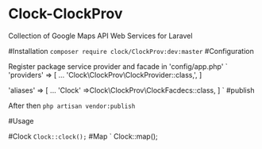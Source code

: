 # Clock-ClockProv
Collection of Google Maps API Web Services for Laravel

#Installation
`
composer require clock/ClockProv:dev:master
`
#Configuration

Register package service provider and facade in 'config/app.php'
`
'providers' => [
    ...
    'Clock\ClockProv\ClockProvider::class,',
]

'aliases' => [
    ...
    'Clock' =>Clock\ClockProv\ClockFacdecs::class,
]
`
#publish

After then ` php artisan vendor:publish `

#Usage

#Clock
`
Clock::clock();
`
#Map
`
Clock::map();
